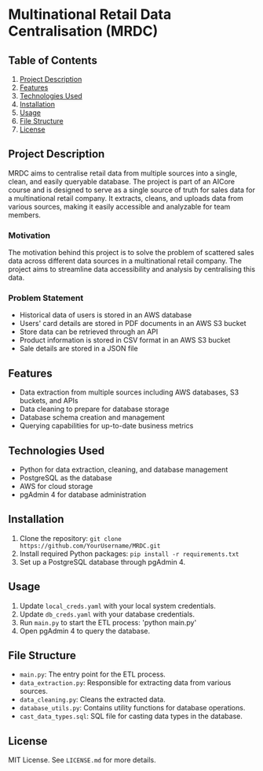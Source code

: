 # Multinational Retail Data Centralisation (MRDC)

## Table of Contents

1. [Project Description](#project-description)
2. [Features](#features)
3. [Technologies Used](#technologies-used)
4. [Installation](#installation)
5. [Usage](#usage)
6. [File Structure](#file-structure)
7. [License](#license)

## Project Description

MRDC aims to centralise retail data from multiple sources into a single, clean, and easily queryable database. 
The project is part of an AICore course and is designed to serve as a single source of truth for sales data for a multinational retail company. 
It extracts, cleans, and uploads data from various sources, making it easily accessible and analyzable for team members.

### Motivation

The motivation behind this project is to solve the problem of scattered sales data across different data sources in a multinational retail company. 
The project aims to streamline data accessibility and analysis by centralising this data.

### Problem Statement

- Historical data of users is stored in an AWS database
- Users' card details are stored in PDF documents in an AWS S3 bucket
- Store data can be retrieved through an API
- Product information is stored in CSV format in an AWS S3 bucket
- Sale details are stored in a JSON file

## Features

- Data extraction from multiple sources including AWS databases, S3 buckets, and APIs
- Data cleaning to prepare for database storage
- Database schema creation and management
- Querying capabilities for up-to-date business metrics

## Technologies Used

- Python for data extraction, cleaning, and database management
- PostgreSQL as the database
- AWS for cloud storage
- pgAdmin 4 for database administration

## Installation

1. Clone the repository: `git clone https://github.com/YourUsername/MRDC.git`
2. Install required Python packages: `pip install -r requirements.txt`
3. Set up a PostgreSQL database through pgAdmin 4.

## Usage

1. Update `local_creds.yaml` with your local system credentials.
2. Update `db_creds.yaml` with your database credentials.
3. Run `main.py` to start the ETL process: 'python main.py'
4. Open pgAdmin 4 to query the database.

## File Structure

- `main.py`: The entry point for the ETL process.
- `data_extraction.py`: Responsible for extracting data from various sources.
- `data_cleaning.py`: Cleans the extracted data.
- `database_utils.py`: Contains utility functions for database operations.
- `cast_data_types.sql`: SQL file for casting data types in the database.

## License

MIT License. See `LICENSE.md` for more details.

